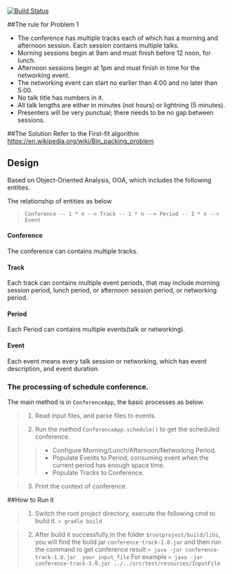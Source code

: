 [![Build Status](https://travis-ci.org/lannerate/conference-track.svg?branch=master)](https://travis-ci.org/lannerate/conference-track)

##The rule for Problem 1

- The conference has multiple tracks each of which has a morning and afternoon session.
Each session contains multiple talks.
- Morning sessions begin at 9am and must finish before 12 noon, for lunch.
- Afternoon sessions begin at 1pm and must finish in time for the networking event.
- The networking event can start no earlier than 4:00 and no later than 5:00.
- No talk title has numbers in it.
- All talk lengths are either in minutes (not hours) or lightning (5 minutes).
- Presenters will be very punctual; there needs to be no gap between sessions.

##The Solution
Refer to the First-fit algorithm https://en.wikipedia.org/wiki/Bin_packing_problem

## Design
Based on Object-Oriented Analysis, OOA, which includes the following entities.

The relationship of entities as below
> `Conference -- 1 * n --> Track -- 1 * n --> Period -- 1 * n --> Event `

#### Conference 
The conference can contains multiple tracks.
#### Track
Each track can contains multiple event periods, that may include morning session period, lunch period, or afternoon session period, or networking period.
#### Period
Each Period can contains multiple events(talk or networking). 
#### Event
Each event means every talk session or networking, which has event description, and event duration.

### The processing of schedule conference.
The main method is in `ConferenceApp`, the basic processes as below.
> 1. Read input files, and parse files to events.

> 2. Run the method `ConferenceApp.schedule()` to get the scheduled conference.
> > * Configure Morning/Lunch/Afternoon/Networking Period.
> > * Populate Events to Period, consuming event when the current period has enough space time.
> > * Populate Tracks to Conference.

> 3. Print the context of conference.

##How to Run it

> 1. Switch the root project directory, execute the following cmd to build it.
> `> gradle build`

> 2. After build it successfully,in the folder `$rootproject/build/libs`, you will find the build jar `conference-track-1.0.jar`
> and then run the command to get conference result 
>`> java -jar conference-track-1.0.jar  your_input_file`
> For example
>`> java -jar conference-track-1.0.jar ../../src/test/resources/InputFile`

